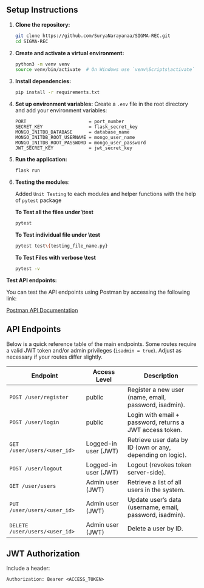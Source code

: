 
## Setup Instructions

1. **Clone the repository:**
    ```sh
    git clone https://github.com/SuryaNarayanaa/SIGMA-REC.git
    cd SIGMA-REC    
    ```

2. **Create and activate a virtual environment:**
    ```sh
    python3 -m venv venv
    source venv/bin/activate  # On Windows use `venv\Scripts\activate`
    ```

3. **Install dependencies:**
    ```sh
    pip install -r requirements.txt
    ```

4. **Set up environment variables:**
    Create a `.env` file in the root directory and add your environment variables:
    ```
    PORT                       = port_number
    SECRET_KEY                 = flask_secret_key
    MONGO_INITDB_DATABASE      = database_name 
    MONGO_INITDB_ROOT_USERNAME = mongo_user_name
    MONGO_INITDB_ROOT_PASSWORD = mongo_user_password
    JWT_SECRET_KEY             = jwt_secret_key

5. **Run the application:**
    ```sh
    flask run
    ```

<!-- ## Testing

1. **Run unit tests:**
    ```sh
    pytest
    ``` -->
6. **Testing the modules**:

    Added `Unit Testing` to each modules and helper functions with the help of  `pytest` package 

    **To Test all the files under \test**
    ```sh
    pytest
    ```

    **To Test individual file under \test**
    ```sh
    pytest test\{testing_file_name.py}
    ```

    **To Test Files with verbose \test**
    ```sh
    pytest -v
    ```



**Test API endpoints:**


 You can test the API endpoints using Postman by accessing  the following link:

 [Postman API Documentation](bit.ly/SIGMA-API)


## API Endpoints

Below is a quick reference table of the main endpoints. Some routes require a valid JWT token and/or admin privileges (`isadmin = true`). Adjust as necessary if your routes differ slightly.

| Endpoint                      | Access Level        | Description                                                        |
|-------------------------------|---------------------|--------------------------------------------------------------------|
| `POST /user/register`         | public              | Register a new user (name, email, password, isadmin).              |
| `POST /user/login`            | public              | Login with email + password, returns a JWT access token.           |
| `GET /user/users/<user_id>`   | Logged-in user (JWT)| Retrieve user data by ID (own or any, depending on logic).         |
| `POST /user/logout`           | Logged-in user (JWT)| Logout (revokes token server-side).                                |
| `GET /user/users`             | Admin user (JWT)    | Retrieve a list of all users in the system.                        |
| `PUT /user/users/<user_id>`   | Admin user (JWT)    | Update user’s data (username, email, password, isadmin).           |
| `DELETE /user/users/<user_id>`| Admin user (JWT)    | Delete a user by ID.                                               |

## JWT Authorization

Include a header:

```
Authorization: Bearer <ACCESS_TOKEN>
```
